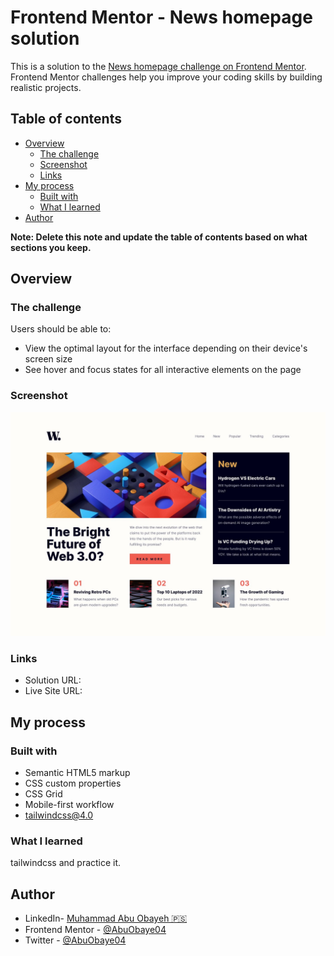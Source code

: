 # Frontend Mentor - News homepage solution

This is a solution to the [News homepage challenge on Frontend Mentor](https://www.frontendmentor.io/challenges/news-homepage-H6SWTa1MFl). Frontend Mentor challenges help you improve your coding skills by building realistic projects.

## Table of contents

- [Overview](#overview)
  - [The challenge](#the-challenge)
  - [Screenshot](#screenshot)
  - [Links](#links)
- [My process](#my-process)
  - [Built with](#built-with)
  - [What I learned](#what-i-learned)
- [Author](#author)

**Note: Delete this note and update the table of contents based on what sections you keep.**

## Overview

### The challenge

Users should be able to:

- View the optimal layout for the interface depending on their device's screen size
- See hover and focus states for all interactive elements on the page

### Screenshot

![Design](/design/desktop-design.jpg)

### Links

- Solution URL: [](https://your-solution-url.com)
- Live Site URL: [](https://your-live-site-url.com)

## My process

### Built with

- Semantic HTML5 markup
- CSS custom properties
- CSS Grid
- Mobile-first workflow
- tailwindcss@4.0

### What I learned

tailwindcss and practice it.

## Author

- LinkedIn- [Muhammad Abu Obayeh 🇵🇸](https://www.linkedin.com/in/muhammadabuobaya/)
- Frontend Mentor - [@AbuObaye04](https://www.frontendmentor.io/profile/AbuObayeh04)
- Twitter - [@AbuObaye04](https://www.twitter.com/AbuObayeh04)
